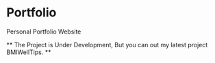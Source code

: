 # Portfolio
Personal Portfolio Website



**  The Project is Under Development, But you can out my latest project BMIWellTips. **
